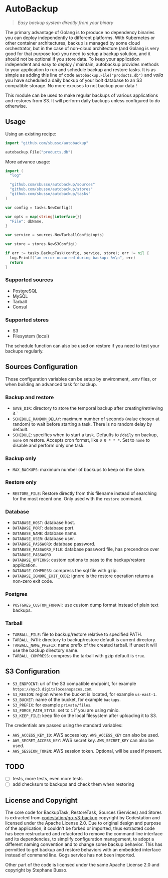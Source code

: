 # AutoBackup

>_Easy backup system directly from your binary_

The primary advantage of Golang is to produce no dependency binaries you can deploy independently to different platforms. With Kubernetes or other container architectures, backup is managed by some cloud orchestrator, but in the case of non-cloud architecture (and Golang is very good for that purpose too) you need to setup a backup solution, and it should not be optional if you store data. To keep your application independent and easy to deploy / maintain, autobackup provides methods to your application to run and schedule backup and restore tasks. It is as simple as adding this line of code `autobackup.File("products.db")` and _voila_ you have scheduled a daily backup of your bolt database to an S3 compatible storage. No more excuses to not backup your data !

This module can be used to make regular backups of various applications and restores from S3. It will perform daily backups unless configured to do otherwise.

## Usage

Using an existing recipe:

``` go
import "github.com/sbusso/autobackup"

autobackup.File("products.db")

```

More advance usage:

``` go
import (
  "log"

  "github.com/sbusso/autobackup/sources"
  "github.com/sbusso/autobackup/stores"
  "github.com/sbusso/autobackup/tasks"
)

var config = tasks.NewConfig()

var opts = map[string]interface{}{
  "File": dbName,
}

var service = sources.NewTarballConfig(opts)

var store = stores.NewS3Config()

if err := tasks.BackupTask(config, service, store); err != nil {
  log.Printf("an error occurred during backup: %v\n", err)
  return
}
```

### Supported sources

* PostgreSQL
* MySQL
* Tarball
* Consul

### Supported stores

* S3
* Filesystem (local)

The schedule function can also be used on restore if you need to test your backups regularly.

## Sources Configuration

Those configuration variables can be setup by environment, .env files, or when building an advanced task for backup.

### Backup and restore

* `SAVE_DIR`: directory to store the temporal backup after creating/retrieving it.`
* `SCHEDULE_RANDOM_DELAY`: maximum number of seconds (value chosen at random) to wait before starting a task. There is no random delay by default.
* `SCHEDULE`: specifies when to start a task. Defaults to `@daily` on backup, `none` on restore. Accepts cron format, like `0 0 * * *`. Set to `none` to disable and perform only one task.

### Backup only

* `MAX_BACKUPS`: maximum number of backups to keep on the store.

### Restore only

* `RESTORE_FILE`: Restore directly from this filename instead of searching for the most recent one. Only used with the `restore` command.

### Database

* `DATABASE_HOST`: database host.
* `DATABASE_PORT`: database port.
* `DATABASE_NAME`: database name.
* `DATABASE_USER`:  database user.
* `DATABASE_PASSWORD`:  database password.
* `DATABASE_PASSWORD_FILE`:  database password file, has precendnce over `DATABASE_PASSWORD`
* `DATABASE_OPTIONS`:  custom options to pass to the backup/restore application.
* `DATABASE_COMPRESS`: compress the sql file with gzip.
* `DATABASE_IGNORE_EXIT_CODE`: ignore is the restore operation returns a non-zero exit code.

### Postgres

* `POSTGRES_CUSTOM_FORMAT`: use custom dump format instead of plain text backups.

### Tarball

* `TARBALL_FILE`: file to backup/restore relative to specified PATH.
* `TARBALL_PATH`: directory to backup/restore default is current directory.
* `TARBALL_NAME_PREFIX`: name prefix of the created tarball. If unset it will use the backup directory name.
* `TARBALL_COMPRESS`: compress the tarball with gzip default is `true`.

## S3 Configuration

* `S3_ENDPOINT`: url of the S3 compatible endpoint, for example `https://nyc3.digitaloceanspaces.com`.
* `S3_REGION`: region where the bucket is located, for example `us-east-1`.
* `S3_BUCKET`: name of the bucket, for example `backups`.
* `S3_PREFIX`: for example `private/files`.
* `S3_FORCE_PATH_STYLE`: set to `1` if you are using minio.
* `S3_KEEP_FILE`: keep file on the local filesystem after uploading it to S3.

The credentials are passed using the standard variables:

* `AWS_ACCESS_KEY_ID`: AWS access key. `AWS_ACCESS_KEY` can also be used.
* `AWS_SECRET_ACCESS_KEY`: AWS secret key. `AWS_SECRET_KEY` can also be used.
* `AWS_SESSION_TOKEN`: AWS session token. Optional, will be used if present.

## TODO

* [ ] tests, more tests, even more tests
* [ ] add checksum to backups and check them when restoring

## License and Copyright

The core code for BackupTask, RestoreTask, Sources (Services) and Stores is extracted from [codestation/go-s3-backup](https://github.com/codestation/go-s3-backup) copyright by Codestation and licensed under the Apache License 2.0. Due to original design and purpose of the application, it couldn't be forked or imported, thus extracted code has been restructured and refactored to remove the command line interface and its dependencies, to simplify configuration management, to adopt a different naming convention and to change some backup behavior. This has permitted to get backup and restore behaviors with an embedded interface instead of command line. Gogs service has not been imported.

Other part of the code is licensed under the same Apache License 2.0 and copyright by Stephane Busso.
